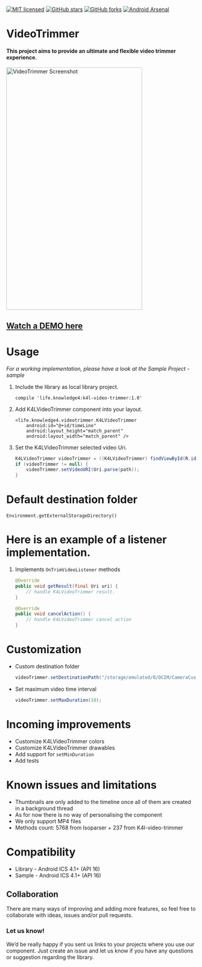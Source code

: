 [![MIT licensed](https://img.shields.io/badge/license-MIT-blue.svg)](https://raw.githubusercontent.com/hyperium/hyper/master/LICENSE)
[![GitHub stars](https://img.shields.io/github/stars/knowledge4life/k4l-video-trimmer.svg)](https://github.com/knowledge4life/k4l-video-trimmer/stargazers)
[![GitHub forks](https://img.shields.io/github/forks/knowledge4life/k4l-video-trimmer.svg)](https://github.com/knowledge4life/k4l-video-trimmer/network)
[![Android Arsenal](https://img.shields.io/badge/Android%20Arsenal-VideoTrimmer-green.svg?style=true)](https://android-arsenal.com/details/1/3714)

# VideoTrimmer

#### This project aims to provide an ultimate and flexible video trimmer experience.

<img src="https://raw.githubusercontent.com/knowledge4life/k4l-video-trimmer/master/screenshot/screenshot.png" alt="VideoTrimmer Screenshot" width="360" height="640" />

## [Watch a DEMO here](http://gfycat.com/UnnaturalConsiderateFiddlercrab)

# Usage

*For a working implementation, please have a look at the Sample Project - sample*

1. Include the library as local library project.

    ``` compile 'life.knowledge4:k4l-video-trimmer:1.0' ```
    
2. Add K4LVideoTrimmer component into your layout.

    ```
    <life.knowledge4.videotrimmer.K4LVideoTrimmer
        android:id="@+id/timeLine"
        android:layout_height="match_parent"
        android:layout_width="match_parent" />
    ```

3. Set the K4LVideoTrimmer selected video Uri.

    ```java
    K4LVideoTrimmer videoTrimmer = ((K4LVideoTrimmer) findViewById(R.id.timeLine));
    if (videoTrimmer != null) {
        videoTrimmer.setVideoURI(Uri.parse(path));
    }
    ```

# Default destination folder
    Environment.getExternalStorageDirectory()

# Here is an example of a listener implementation.

1. Implements `OnTrimVideoListener` methods

    ```java
    @Override
    public void getResult(final Uri uri) {
        // handle K4LVideoTrimmer result.
    }

    @Override
    public void cancelAction() {
        // handle K4LVideoTrimmer cancel action
    }
    ```

# Customization

* Custom destination folder
    ```java
    videoTrimmer.setDestinationPath("/storage/emulated/0/DCIM/CameraCustom/");
    ```

* Set maximum video time interval
    ```java
    videoTrimmer.setMaxDuration(10);
    ```

# Incoming improvements

- Customize K4LVideoTrimmer colors
- Customize K4LVideoTrimmer drawables
- Add support for `setMinDuration`
- Add tests

# Known issues and limitations
- Thumbnails are only added to the timeline once all of them are created in a background thread
- As for now there is no way of personalising the component
- We only support MP4 files
- Methods count: 5768 from Isoparser + 237 from K4l-video-trimmer
    
# Compatibility
  
  * Library - Android ICS 4.1+ (API 16)
  * Sample - Android ICS 4.1+ (API 16)

## Collaboration
There are many ways of improving and adding more features, so feel free to collaborate with ideas, issues and/or pull requests.  
  
### Let us know!

We’d be really happy if you sent us links to your projects where you use our component. Just create an issue and let us know if you have any questions or suggestion regarding the library.
